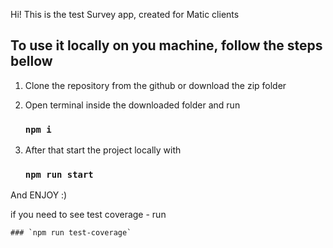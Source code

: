 Hi! This is the test Survey app, created for Matic clients

To use it locally on you machine, follow the steps bellow
----------------------------------------------------------------

1. Clone the repository from the github or download the zip folder

2. Open terminal inside the downloaded folder and run 

    ### `npm i`

3. After that start the project locally with

    ### `npm run start`

And ENJOY :) 


if you need to see test coverage - run 

    ### `npm run test-coverage`
